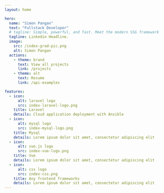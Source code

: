 ```yaml
---
layout: home

hero:
  name: "Simon Pangan"
  text: "Fullstack Developer"
  # tagline: Simple, powerful, and fast. Meet the modern SSG framework you've always wanted.
  tagline: Linkedin Headline.
  image:
    src: /index-grad-pic.png
    alt: Simon Pangan
  actions:
    - theme: brand
      text: View all projects
      link: /projects
    - theme: alt
      text: Resume
      link: /api-examples

features:
  - icon: 
      alt: laravel logo
      src: index-laravel-logo.png
    title: Laravel
    details: Cloud application deployment with Ansible
  - icon:
      alt: mysql logo
      src: index-mysql-logo.png
    title: Mysql
    details: Lorem ipsum dolor sit amet, consectetur adipiscing elit
  - icon:
      alt: vue.js logo
      src: index-vue-logo.png
    title: Vue
    details: Lorem ipsum dolor sit amet, consectetur adipiscing elit
  - icon:
      alt: css logo
      src: index-css.png
    title: Any frontend frameworks
    details: Lorem ipsum dolor sit amet, consectetur adipiscing elit
---
```


